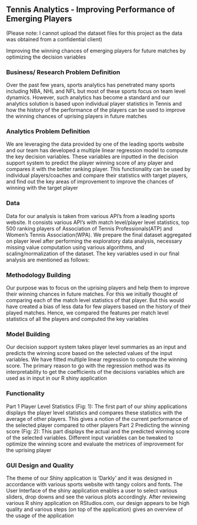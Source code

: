 <h2><b>Tennis Analytics - Improving Performance of Emerging Players</b></h2>

(Please note: I cannot upload the dataset files for this project as the data was obtained from a confidential client)

Improving the winning chances of emerging players for future matches by optimizing the decision variables

<h3>Business/ Research Problem Definition </h3>

Over the past few years, sports analytics has penetrated many sports including NBA, NHL and NFL but most of these sports focus on team level dynamics. However, such analytics has become a standard and our analytics solution is based upon individual player statistics in Tennis and how the history of the performance of the players can be used to improve the winning chances of uprising players in future matches

<h3> Analytics Problem Definition </h3>

We are leveraging the data provided by one of the leading sports website and our team has developed a multiple linear regression model to compute the key decision variables. These variables are inputted in the decision support system to predict the player winning score of any player and compares it with the better ranking player. This functionality can be used by individual players/coaches and compare their statistics with target players, and find out the key areas of improvement to improve the chances of winning with the target player

<h3> Data </h3>

Data for our analysis is taken from various API’s from a leading sports website. It consists various API’s with match level/player level statistics, top 500 ranking players of Association of Tennis Professionals(ATP) and Women’s Tennis Association(WPA). We prepare the final dataset aggregated on player level after performing the exploratory data analysis, necessary missing value computation using various algorithms, and scaling/normalization of the dataset. The key variables used in our final analysis are mentioned as follows: 

<h3> Methodology Building </h3>

Our purpose was to focus on the uprising players and help them to improve their winning chances in future matches. For this we initially thought of comparing each of the match level statistics of that player. But this would have created a bias of less data for few players based on the history of their played matches. Hence, we compared the features per match level statistics of all the players and computed the key variables

<h3> Model Building </h3>

Our decision support system takes player level summaries as an input and predicts the winning score based on the selected values of the input variables. We have fitted multiple linear regression to compute the winning score.  The primary reason to go with the regression method was its interpretability to get the coefficients of the decisions variables which are used as in input in our R shiny application

<h3> Functionality </h3>

Part 1 Player Level Statistics (Fig: 1): The first part of our shiny applications displays the player level statistics and compares these statistics with the average of other players. This gives a notion of the current performance of the selected player compared to other players
Part 2 Predicting the winning score (Fig: 2): This part displays the actual and the predicted winning score of the selected variables. Different input variables can be tweaked to optimize the winning score and evaluate the metrices of improvement for the uprising player 

<h3> GUI Design and Quality </h3>

The theme of our Shiny application is ‘Darkly’ and it was designed in accordance with various sports website with tangy colors and fonts. The User Interface of the shiny application enables a user to select various sliders, drop downs and see the various plots accordingly. After reviewing various R shiny application on RStudios.com, our design appears to be high quality and various steps (on top of the application) gives an overview of the usage of the application 

  
